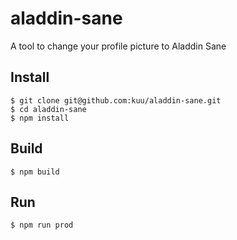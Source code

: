 # aladdin-sane
A tool to change your profile picture to Aladdin Sane

## Install
```
$ git clone git@github.com:kuu/aladdin-sane.git
$ cd aladdin-sane
$ npm install
```

## Build
```
$ npm build
```

## Run
```
$ npm run prod
```
